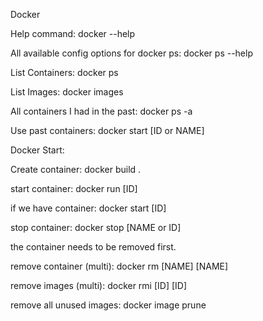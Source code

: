Docker

Help command: docker --help

All available config options for docker ps: docker ps --help

List Containers: docker ps

List Images: docker images

All containers I had in the past: docker ps -a

Use past containers: docker start [ID or NAME]

Docker Start: 

Create container: docker build .

start container: docker run [ID]

if we have container: docker start [ID]

stop container: docker stop [NAME or ID]

the container needs to be removed first.

remove container (multi): docker rm [NAME] [NAME]

remove images (multi): docker rmi [ID] [ID]

remove all unused images: docker image prune
